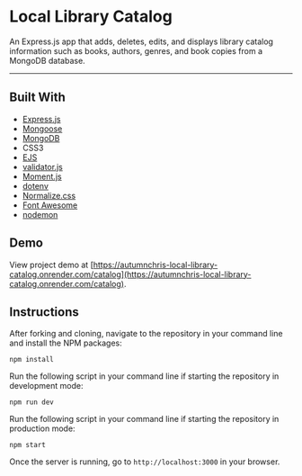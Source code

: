 # Local Library Catalog

An Express.js app that adds, deletes, edits, and displays library catalog information such as books, authors, genres, and book copies from a MongoDB database.

---

## Built With
* [Express.js](https://expressjs.com)
* [Mongoose](https://mongoosejs.com)
* [MongoDB](https://www.mongodb.com)
* CSS3
* [EJS](https://ejs.co)
* [validator.js](https://github.com/validatorjs/validator.js)
* [Moment.js](https://momentjs.com)
* [dotenv](https://github.com/motdotla/dotenv)
* [Normalize.css](https://necolas.github.io/normalize.css)
* [Font Awesome](https://fontawesome.com)
* [nodemon](https://nodemon.io)

## Demo

View project demo at [https://autumnchris-local-library-catalog.onrender.com/catalog](https://autumnchris-local-library-catalog.onrender.com/catalog).

## Instructions

After forking and cloning, navigate to the repository in your command line and install the NPM packages:
```
npm install
```

Run the following script in your command line if starting the repository in development mode:
```
npm run dev
```

Run the following script in your command line if starting the repository in production mode:
```
npm start
```

Once the server is running, go to `http://localhost:3000` in your browser.